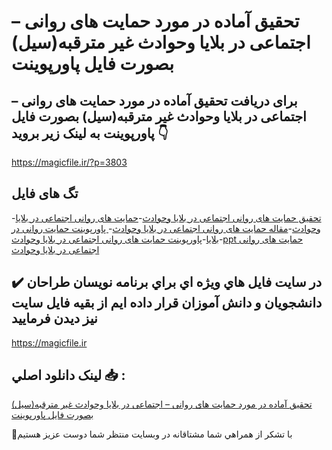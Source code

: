 # تحقیق آماده در مورد حمایت های روانی – اجتماعی در بلایا وحوادث غیر مترقبه(سيل) بصورت فایل پاورپوینت

## برای دریافت تحقیق آماده در مورد حمایت های روانی – اجتماعی در بلایا وحوادث غیر مترقبه(سيل) بصورت فایل پاورپوینت به لینک زیر بروید 👇

https://magicfile.ir/?p=3803

## تگ های فایل

-[تحقیق حمایت های روانی اجتماعی در بلایا وحوادث](https://magicfile.ir/product/%d8%ad%d9%85%d8%a7%db%8c%d8%aa-%d9%87%d8%a7%db%8c-%d8%b1%d9%88%d8%a7%d9%86%db%8c-%d8%a7%d8%ac%d8%aa%d9%85%d8%a7%d8%b9%db%8c-%d8%a8%d9%84%d8%a7%db%8c%d8%a7-%d9%88%d8%ad%d9%88%d8%a7%d8%af%d8%ab-%d8%ba%db%8c%d8%b1-%d9%85%d8%aa%d8%b1%d9%82%d8%a8%d9%87-%d9%be%d8%a7%d9%88%d8%b1%d9%be%d9%88%db%8c%d9%86%d8%aa/)-[حمایت های روانی اجتماعی در بلایا وحوادث](https://magicfile.ir/product/%d8%ad%d9%85%d8%a7%db%8c%d8%aa-%d9%87%d8%a7%db%8c-%d8%b1%d9%88%d8%a7%d9%86%db%8c-%d8%a7%d8%ac%d8%aa%d9%85%d8%a7%d8%b9%db%8c-%d8%a8%d9%84%d8%a7%db%8c%d8%a7-%d9%88%d8%ad%d9%88%d8%a7%d8%af%d8%ab-%d8%ba%db%8c%d8%b1-%d9%85%d8%aa%d8%b1%d9%82%d8%a8%d9%87-%d9%be%d8%a7%d9%88%d8%b1%d9%be%d9%88%db%8c%d9%86%d8%aa/)-[مقاله حمایت های روانی اجتماعی در بلایا وحوادث](https://magicfile.ir/product/%d8%ad%d9%85%d8%a7%db%8c%d8%aa-%d9%87%d8%a7%db%8c-%d8%b1%d9%88%d8%a7%d9%86%db%8c-%d8%a7%d8%ac%d8%aa%d9%85%d8%a7%d8%b9%db%8c-%d8%a8%d9%84%d8%a7%db%8c%d8%a7-%d9%88%d8%ad%d9%88%d8%a7%d8%af%d8%ab-%d8%ba%db%8c%d8%b1-%d9%85%d8%aa%d8%b1%d9%82%d8%a8%d9%87-%d9%be%d8%a7%d9%88%d8%b1%d9%be%d9%88%db%8c%d9%86%d8%aa/)-[ پاورپوینت حمایت روانی در بلایا](https://magicfile.ir/product/%d8%ad%d9%85%d8%a7%db%8c%d8%aa-%d9%87%d8%a7%db%8c-%d8%b1%d9%88%d8%a7%d9%86%db%8c-%d8%a7%d8%ac%d8%aa%d9%85%d8%a7%d8%b9%db%8c-%d8%a8%d9%84%d8%a7%db%8c%d8%a7-%d9%88%d8%ad%d9%88%d8%a7%d8%af%d8%ab-%d8%ba%db%8c%d8%b1-%d9%85%d8%aa%d8%b1%d9%82%d8%a8%d9%87-%d9%be%d8%a7%d9%88%d8%b1%d9%be%d9%88%db%8c%d9%86%d8%aa/)-[پاورپوینت حمایت های روانی اجتماعی در بلایا وحوادث](https://magicfile.ir/product/%d8%ad%d9%85%d8%a7%db%8c%d8%aa-%d9%87%d8%a7%db%8c-%d8%b1%d9%88%d8%a7%d9%86%db%8c-%d8%a7%d8%ac%d8%aa%d9%85%d8%a7%d8%b9%db%8c-%d8%a8%d9%84%d8%a7%db%8c%d8%a7-%d9%88%d8%ad%d9%88%d8%a7%d8%af%d8%ab-%d8%ba%db%8c%d8%b1-%d9%85%d8%aa%d8%b1%d9%82%d8%a8%d9%87-%d9%be%d8%a7%d9%88%d8%b1%d9%be%d9%88%db%8c%d9%86%d8%aa/)-[ppt حمایت های روانی اجتماعی در بلایا وحوادث](https://magicfile.ir/product/%d8%ad%d9%85%d8%a7%db%8c%d8%aa-%d9%87%d8%a7%db%8c-%d8%b1%d9%88%d8%a7%d9%86%db%8c-%d8%a7%d8%ac%d8%aa%d9%85%d8%a7%d8%b9%db%8c-%d8%a8%d9%84%d8%a7%db%8c%d8%a7-%d9%88%d8%ad%d9%88%d8%a7%d8%af%d8%ab-%d8%ba%db%8c%d8%b1-%d9%85%d8%aa%d8%b1%d9%82%d8%a8%d9%87-%d9%be%d8%a7%d9%88%d8%b1%d9%be%d9%88%db%8c%d9%86%d8%aa/)

## ✔️ در سايت فايل هاي ويژه اي براي برنامه نويسان طراحان دانشجويان و دانش آموزان قرار داده ايم از بقيه فايل سايت نيز ديدن فرماييد

https://magicfile.ir


## لينک دانلود اصلي 📥 :

[تحقیق آماده در مورد حمایت های روانی – اجتماعی در بلایا وحوادث غیر مترقبه(سيل) بصورت فایل پاورپوینت](https://magicfile.ir/product/%d8%ad%d9%85%d8%a7%db%8c%d8%aa-%d9%87%d8%a7%db%8c-%d8%b1%d9%88%d8%a7%d9%86%db%8c-%d8%a7%d8%ac%d8%aa%d9%85%d8%a7%d8%b9%db%8c-%d8%a8%d9%84%d8%a7%db%8c%d8%a7-%d9%88%d8%ad%d9%88%d8%a7%d8%af%d8%ab-%d8%ba%db%8c%d8%b1-%d9%85%d8%aa%d8%b1%d9%82%d8%a8%d9%87-%d9%be%d8%a7%d9%88%d8%b1%d9%be%d9%88%db%8c%d9%86%d8%aa/) 


🙏با تشکر از همراهي شما مشتاقانه در وبسایت منتظر شما دوست عزیز هستیم

